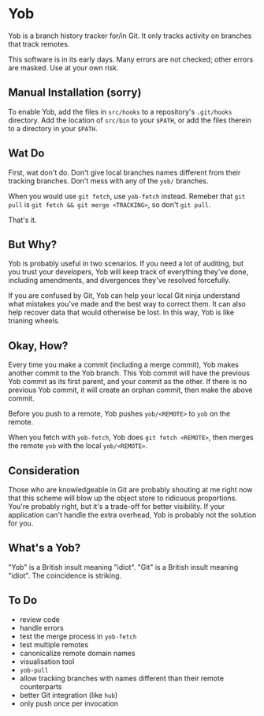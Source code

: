 Yob
===

Yob is a branch history tracker for/in Git.  It only tracks activity on branches
that track remotes.

This software is in its early days.  Many errors are not checked; other errors
are masked.  Use at your own risk.

Manual Installation (sorry)
---------------------------

To enable Yob, add the files in `src/hooks` to a repository's `.git/hooks`
directory.  Add the location of `src/bin` to your `$PATH`, or add the files
therein to a directory in your `$PATH`.

Wat Do
------

First, wat don't do.  Don't give local branches names different from their
tracking branches.  Don't mess with any of the `yob/` branches.

When you would use `git fetch`, use `yob-fetch` instead.  Remeber that `git
pull` is `git fetch && git merge <TRACKING>`, so don't `git pull`.

That's it.

But Why?
--------

Yob is probably useful in two scenarios.  If you need a lot of auditing, but you
trust your developers, Yob will keep track of everything they've done, including
amendments, and divergences they've resolved forcefully.

If you are confused by Git, Yob can help your local Git ninja understand what
mistakes you've made and the best way to correct them.  It can also help recover
data that would otherwise be lost.  In this way, Yob is like trianing wheels.

Okay, How?
----------

Every time you make a commit (including a merge commit), Yob makes another
commit to the Yob branch.  This Yob commit will have the previous Yob commit as
its first parent, and your commit as the other.  If there is no previous Yob
commit, it will create an orphan commit, then make the above commit.

Before you push to a remote, Yob pushes `yob/<REMOTE>` to `yob` on the
remote.

When you fetch with `yob-fetch`, Yob does `git fetch <REMOTE>`, then merges the
remote `yob` with the local `yob/<REMOTE>`.

Consideration
-------------

Those who are knowledgeable in Git are probably shouting at me right now that
this scheme will blow up the object store to ridicuous proportions.  You're
probably right, but it's a trade-off for better visibility.  If your application
can't handle the extra overhead, Yob is probably not the solution for you.

What's a Yob?
-------------

"Yob" is a British insult meaning "idiot".  "Git" is a British insult meaning
"idiot".  The coincidence is striking.

To Do
-----

* review code
* handle errors
* test the merge process in `yob-fetch`
* test multiple remotes
* canonicalize remote domain names
* visualisation tool
* `yob-pull`
* allow tracking branches with names different than their remote counterparts
* better Git integration (like `hub`)
* only push once per invocation
